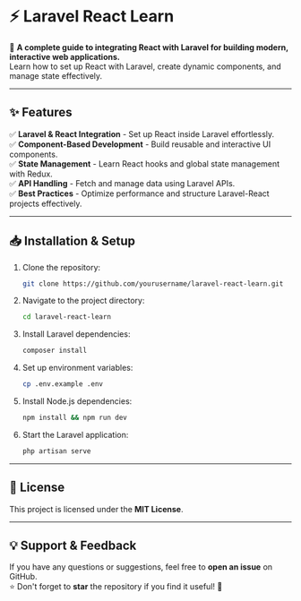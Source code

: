 # ⚡ Laravel React Learn

🚀 **A complete guide to integrating React with Laravel for building modern, interactive web applications.**  
Learn how to set up React with Laravel, create dynamic components, and manage state effectively.

---

## **✨ Features**
✅ **Laravel & React Integration** - Set up React inside Laravel effortlessly.  
✅ **Component-Based Development** - Build reusable and interactive UI components.  
✅ **State Management** - Learn React hooks and global state management with Redux.  
✅ **API Handling** - Fetch and manage data using Laravel APIs.  
✅ **Best Practices** - Optimize performance and structure Laravel-React projects effectively.

---

## **📥 Installation & Setup**
1. Clone the repository:
   ```sh
   git clone https://github.com/yourusername/laravel-react-learn.git
   ```
2. Navigate to the project directory:
   ```sh
   cd laravel-react-learn
   ```
3. Install Laravel dependencies:
   ```sh
   composer install
   ```
4. Set up environment variables:
   ```sh
   cp .env.example .env
   ```
5. Install Node.js dependencies:
   ```sh
   npm install && npm run dev
   ```
6. Start the Laravel application:
   ```sh
   php artisan serve
   ```

---

## **📜 License**
This project is licensed under the **MIT License**.

---

## **💡 Support & Feedback**
If you have any questions or suggestions, feel free to **open an issue** on GitHub.  
⭐ Don't forget to **star** the repository if you find it useful! 🚀

